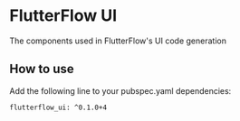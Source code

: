 # FlutterFlow UI

The components used in FlutterFlow's UI code generation


## How to use

Add the following line to your pubspec.yaml dependencies:

`flutterflow_ui: ^0.1.0+4`
